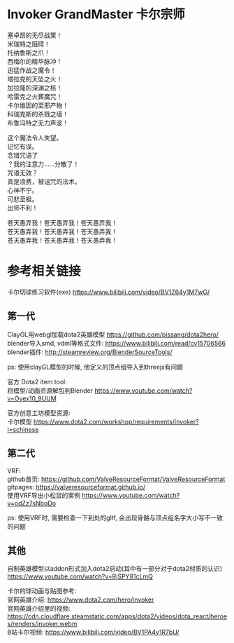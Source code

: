 # Invoker GrandMaster 卡尔宗师

塞卓昂的无尽战栗！  
米瑞特之阻碍！  
托纳鲁斯之爪！  
西梅尔的精华脉冲！  
迅猛作战之魔令！  
塔拉克的天坠之火！  
加拉隆的深渊之核！  
哈雷克之火葬魔咒！  
卡尔维因的至邪产物！  
科瑞克斯的杀戮之墙！  
布鲁冯特之无力声波！  

这个魔法令人失望。  
记忆有误。  
念错咒语了  
？我的注意力……分散了！  
咒语无效？  
真是浪费，被诅咒的法术。  
心神不宁。  
可悲至极。  
出师不利！  

苍天愚弄我！苍天愚弄我！苍天愚弄我！  
苍天愚弄我！苍天愚弄我！苍天愚弄我！  
苍天愚弄我！苍天愚弄我！苍天愚弄我！  


# 参考相关链接
卡尔切球练习软件(exe) https://www.bilibili.com/video/BV1Z64y1M7wG/  

## 第一代
ClayGL用webgl加载dota2英雄模型 https://github.com/pissang/dota2hero/  
blender导入smd, vdml等格式文件: https://www.bilibili.com/read/cv15706566  
blender插件: http://steamreview.org/BlenderSourceTools/  

ps: 使用clayGL模型的时候, 他定义的顶点组导入到threejs有问题

官方 Dota2 item tool:  
将模型/动画资源解包到Blender https://www.youtube.com/watch?v=Oyex10_9UUM  

官方创意工坊模型资源:  
卡尔模型 https://www.dota2.com/workshop/requirements/invoker?l=schinese  

## 第二代
VRF:  
github首页: https://github.com/ValveResourceFormat/ValveResourceFormat  
gitpages: https://valveresourceformat.github.io/  
使用VRF导出小松鼠的案例 https://www.youtube.com/watch?v=odZz7sNbqDo  

ps: 使用VRF时, 需要检查一下到处的gltf, 会出现骨骼与顶点组名字大小写不一致的问题

## 其他

自制英雄模型以addon形式加入dota2启动(其中有一部分对于dota2材质的认识) https://www.youtube.com/watch?v=RjSPY81cLmQ  

卡尔的球动画与贴图参考:  
官网英雄介绍: https://www.dota2.com/hero/invoker  
官网英雄介绍里的视频: https://cdn.cloudflare.steamstatic.com/apps/dota2/videos/dota_react/heroes/renders/invoker.webm  
B站卡尔视频: https://www.bilibili.com/video/BV1PA4y1R7bU/  